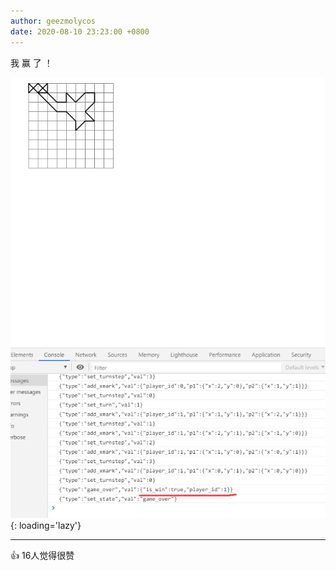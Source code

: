 ```yaml
---
author: geezmolycos
date: 2020-08-10 23:23:00 +0800
---
```


我 赢 了 ！

![](/assets/images/qq-zone/2020-08-10-win.png){: loading='lazy'}

---
👍 16人觉得很赞

